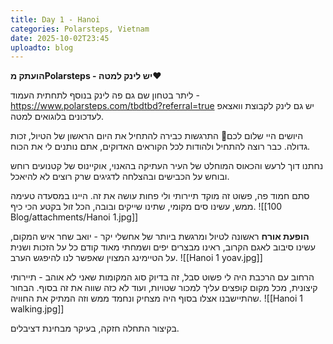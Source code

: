 ```yaml
---
title: Day 1 - Hanoi
categories: Polarsteps, Vietnam
date: 2025-10-02T23:45
uploadto: blog
---
```

**הועתק מPolarsteps - יש לינק למטה❤️**

ליתר בטחון שם גם פה לינק בנוסף לתחתית העמוד - https://www.polarsteps.com/tbdtbd?referral=true
יש גם לינק לקבוצת וואצאפ לעדכונים בלוגואים למטה.

היושים היי שלום לכם🫶 התרגשות כבירה להתחיל את היום הראשון של הטיול, זכות גדולה. כבר רוצה להתחיל ולהודות לכל הקוראים האדוקים, אתם נותנים לי את הכוח.

נחתנו דוך לרעש והכאוס המוחלט של העיר העתיקה בהאנוי, אוקיינוס של קטנועים רוחש ובוחש על הכבישים ובהצלחה לדגיגים שרק רוצים לא להיאכל.

סתם חמוד פה, פשוט זה מוקד תיירותי ולי פחות עושה את זה. היינו במסעדה טעימה ממש, עשינו סים מקומי, שתינו שייקים ובובה, הכל זול בקטע הכי כיף.
![[100 Blog/attachments/Hanoi 1.jpg]]

**הופעת אורח** ראשונה לטיול ומרגשת ביותר של אחשלי יקר - יואב שחר איש המקום, עשינו סיבוב לאגם הקרוב, ראינו מבצרים יפים ושמחתי מאוד קודם כל על הזכות ושנית על הטיימינג המצוין שאפשר לנו להיפגש הערב.
![[Hanoi 1 yoav.jpg]]

הרחוב עם הרכבת היה לי פשוט סבל, זה בדיוק סוג המקומות שאני לא אוהב - תיירותי קיצונית, מכל מקום קופצים עליך למכור שטויות, ועוד לא כזה שווה את זה בסוף. הבחור שהתיישבנו אצלו בסוף היה מצחיק ונחמד ממש וזה המתיק את החוויה.
![[Hanoi 1 walking.jpg]]

בקיצור התחלה חזקה, בעיקר מבחינת דציבלים.